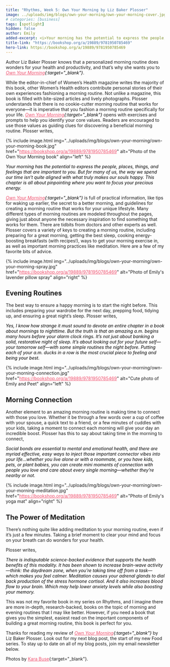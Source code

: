 ```yaml
---
title: "Rhythms, Week 5: Own Your Morning by Liz Baker Plosser"
image: ../uploads/img/blogs/own-your-morning/own-your-morning-cover.jpg
# categories: [business]
tags: [spotlight]
hidden: false
author: Emily
added-excerpt: <i>Your morning has the potential to express the people, places, things, and feelings that are important to you. But for many of us, the way we spend our time isn’t quite aligned with what truly makes our souls happy. This chapter is all about pinpointing where you want to focus your precious energy.</i>
title-link: "https://bookshop.org/a/19889/9781950785469"
hero-link: https://bookshop.org/a/19889/9781950785469
---
```


<style> em {color: black;} p a {color: #f0506e;}</style>

Author Liz Baker Plosser knows that a personalized morning routine does wonders for your health and productivity, and that’s why she wants you to _[Own Your Morning](https://bookshop.org/a/19889/9781950785469){:target="\_blank"}_.

While the editor-in-chief of Women’s Health magazine writes the majority of this book, other Women’s Health editors contribute personal stories of their own experiences fashioning a morning routine. Not unlike a magazine, this book is filled with bite-sized articles and lively photographs. Plosser understands that there is no cookie-cutter morning routine that works for everyone—it is imperative that you fashion a morning routine specifically for your life. _[Own Your Morning](https://bookshop.org/a/19889/9781950785469){:target="\_blank"}_ opens with exercises and prompts to help you identify your core values. Readers are encouraged to use those values as guiding clues for discovering a beneficial morning routine. Plosser writes,

{% include image.html img="../uploads/img/blogs/own-your-morning/own-your-morning-book.jpg" href="https://bookshop.org/a/19889/9781950785469" alt="Photo of the Own Your Morning book" align="left" %}

_Your morning has the potential to express the people, places, things, and feelings that are important to you. But for many of us, the way we spend our time isn’t quite aligned with what truly makes our souls happy. This chapter is all about pinpointing where you want to focus your precious energy._

_[Own Your Morning](https://bookshop.org/a/19889/9781950785469){:target="\_blank"}_ is full of practical information, like tips for waking up earlier, the secret to a better morning, and guidelines for creating a morning routine that works for your unique lifestyle. Many different types of morning routines are modeled throughout the pages, giving just about anyone the necessary inspiration to find something that works for them. There are tidbits from doctors and other experts as well. Plosser covers a variety of keys to creating a morning routine, including preparing for a great morning, getting the best sleep, cooking energy-boosting breakfasts (with recipes!), ways to get your morning exercise in, as well as important morning practices like meditation. Here are a few of my favorite bits of advice.

{% include image.html img="../uploads/img/blogs/own-your-morning/own-your-morning-spray.jpg" href="https://bookshop.org/a/19889/9781950785469" alt="Photo of Emily's lavender pillow spray" align="right" %}

## Evening Routines

The best way to ensure a happy morning is to start the night before. This includes preparing your wardrobe for the next day, prepping food, tidying up, and ensuring a great night’s sleep.
Plosser writes,

_Yes, I know how strange it must sound to devote an entire chapter in a book about mornings to nighttime. But the truth is that an amazing a.m. begins many hours before your alarm clock rings. It’s not just about banking a solid, restorative night of sleep. It’s about looking out for your future self—your tomorrow self—with some simple routines the night before. Putting each of your a.m. ducks in a row is the most crucial piece to feeling and being your best._

{% include image.html img="../uploads/img/blogs/own-your-morning/own-your-morning-connection.jpg" href="https://bookshop.org/a/19889/9781950785469" alt="Cute photo of Emily and Peet" align="left" %}

## Morning Connection

Another element to an amazing morning routine is making time to connect with those you love. Whether it be through a few words over a cup of coffee with your spouse, a quick text to a friend, or a few minutes of cuddles with your kids, taking a moment to connect each morning will give your day an incredible boost. Plosser has this to say about taking time in the morning to connect,

_Social bonds are essential to mental and emotional health, and there are myriad effective, easy ways to inject those important connector vibes into your life…whether you live alone or with a roommate, or you have kids, pets, or plant babies, you can create mini moments of connection with people you love and care about every single morning—whether they’re nearby or not._

{% include image.html img="../uploads/img/blogs/own-your-morning/own-your-morning-meditation.jpg" href="https://bookshop.org/a/19889/9781950785469" alt="Photo of Emily's yoga mat" align="right" %}

## The Power of Meditation

There’s nothing quite like adding meditation to your morning routine, even if it’s just a few minutes. Taking a brief moment to clear your mind and focus on your breath can do wonders for your health.

Plosser writes,

_There is indisputable science-backed evidence that supports the health benefits of this modality. It has been shown to increase brain-wave activity—think: the daydream zone, when you’re taking time off from a task—which makes you feel calmer. Meditation causes your adrenal glands to dial back production of the stress hormone cortisol. And it also increases blood flow to your brain. Which may help lower anxiety levels while also boosting your memory._

This was not my favorite book in my series on Rhythms, and I imagine there are more in-depth, research-backed, books on the topic of morning and evening routines that I may like better. However, if you need a book that gives you the simplest, easiest read on the important components of building a great morning routine, this book is perfect for you.

Thanks for reading my review of _[Own Your Morning](https://bookshop.org/a/19889/9781950785469){:target="\_blank"}_ by Liz Baker Plosser. Look out for my next blog post, the start of my new Food series. To stay up to date on all of my blog posts, join my email newsletter below.

Photos by [Kara Buse](https://wyldroots.com/){:target="\_blank"}.
